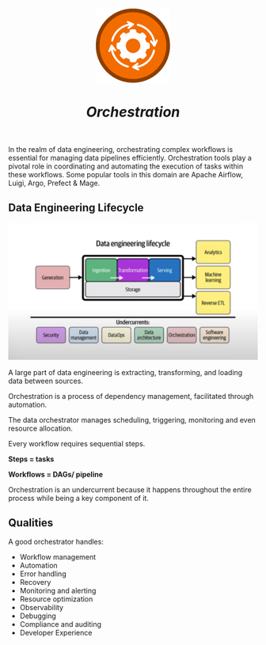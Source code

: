 <br />
<div align="center">
  <a href="#">
    <img src="./assets/orchestration.svg" height="150" alt="Orchestration Logo">
  </a>

<h1 align = "center">
<b><i>Orchestration</i></b>
</h1>

  <p align="center">
  </p>
</div>
<br />

In the realm of data engineering, orchestrating complex workflows is essential for managing data pipelines efficiently.
Orchestration tools play a pivotal role in coordinating and automating the execution of tasks within these workflows.
Some popular tools in this domain are Apache Airflow, Luigi, Argo, Prefect & Mage.

## Data Engineering Lifecycle

![Data Engineering Lifecycle](assets/data_engineering_lifecycle.png)

A large part of data engineering is extracting, transforming, and loading data between sources.

Orchestration is a process of dependency management, facilitated through automation.

The data orchestrator manages scheduling, triggering, monitoring and even resource allocation.

Every workflow requires sequential steps.

**Steps = tasks**

**Workflows = DAGs/ pipeline**

Orchestration is an undercurrent because it happens throughout the entire process while being a key component of it.

## Qualities

A good orchestrator handles:

- Workflow management
- Automation
- Error handling
- Recovery
- Monitoring and alerting
- Resource optimization
- Observability
- Debugging
- Compliance and auditing
- Developer Experience
